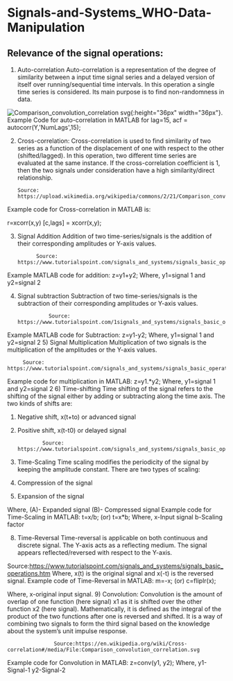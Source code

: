# Signals-and-Systems_WHO-Data-Manipulation

## Relevance of the signal operations:

1)	Auto-correlation
Auto-correlation is a representation of the degree of similarity between a input time signal series and a delayed version of itself over running/sequential time intervals.
In this operation a single time series is considered. Its main purpose is to find non-randomness in data.

![Comparison_convolution_correlation svg](https://user-images.githubusercontent.com/67193440/178097850-9c773547-39f8-4e7f-89fe-8e787fdc3e86.png){:height="36px" width="36px"}.
 Example Code for auto-correlation in MATLAB for lag=15,
		acf = autocorr(Y,'NumLags',15);

2)	Cross-correlation:
Cross-correlation is used to find similarity of two series as a function of the displacement of one with respect to the other (shifted/lagged). In this operation, two different time series are evaluated at the same instance. If the cross-correlation coefficient is 1, then the two signals under consideration have a high similarity/direct relationship.











        Source: https://upload.wikimedia.org/wikipedia/commons/2/21/Comparison_convolution_correlation.svg

Example code for Cross-correlation in MATLAB is:

r=xcorr(x,y)
[c,lags] = xcorr(x,y);

3)	Signal Addition
Addition of two time-series/signals is the addition of their corresponding amplitudes or Y-axis values.










              Source: https://www.tutorialspoint.com/signals_and_systems/signals_basic_operations.htm
Example MATLAB code for addition:
z=y1+y2;
Where, y1=signal 1 and y2=signal 2

4)	Signal subtraction
Subtraction of two time-series/signals is the subtraction of their corresponding amplitudes or Y-axis values.









                  Source: https://www.tutorialspoint.com/1signals_and_systems/signals_basic_operations.htm
Example MATLAB code for Subtraction:
z=y1-y2;
Where, y1=signal 1 and y2=signal 2
5)	Signal Multiplication
Multiplication of two signals is the multiplication of the amplitudes or the Y-axis values.












         Source: https://www.tutorialspoint.com/signals_and_systems/signals_basic_operations.htm
Example code for multiplication in MATLAB:
z=y1.*y2;
Where, y1=signal 1 and y2=signal 2
6)	Time-shifting 
Time shifting of the signal refers to the shifting of the signal either by adding or subtracting along the time axis.
The two kinds of shifts are:
1)	Negative shift, x(t+to) or advanced signal
2)	Positive shift, x(t-t0) or delayed signal











                Source: https://www.tutorialspoint.com/signals_and_systems/signals_basic_operations.htm
7)	Time-Scaling
Time scaling modifies the periodicity of the signal by keeping the amplitude constant.
There are two types of scaling:
1)	Compression of the signal
2)	Expansion of the signal







Where, (A)- Expanded signal
	(B)- Compressed signal
Example code for Time-Scaling in MATLAB:
t=x/b;
(or)
t=x*b;
Where, x-Input signal
            b-Scaling factor

8)	Time-Reversal
Time-reversal is applicable on both continuous and discrete signal. The Y-axis acts as a reflecting medium. The signal appears reflected/reversed with respect to the Y-axis.






Source:https://www.tutorialspoint.com/signals_and_systems/signals_basic_operations.htm
Where, x(t) is the original signal and x(-t) is the reversed signal.
Example code of Time-Reversal in MATLAB:
m=-x;
(or)
c=fliplr(x);

Where, x-original input signal.
9)	Convolution:
Convolution is the amount of overlap of one function (here signal) x1 as it is shifted over the other function x2 (here signal). Mathematically, it is defined as the integral of the product of the two functions after one is reversed and shifted. It is a way of combining two signals to form the third signal based on the knowledge about the system’s unit impulse response.

 








                   Source:https://en.wikipedia.org/wiki/Cross-correlation#/media/File:Comparison_convolution_correlation.svg
Example code for Convolution in MATLAB:
z=conv(y1, y2);
Where, y1-Signal-1
	y2-Signal-2
